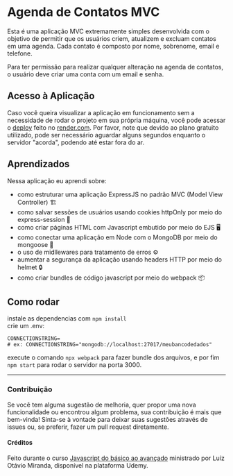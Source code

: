 # Agenda de Contatos MVC

Esta é uma aplicação MVC extremamente simples desenvolvida com o objetivo de permitir que os usuários criem, atualizem e excluam contatos em uma agenda. Cada contato é composto por nome, sobrenome, email e telefone.

Para ter permissão para realizar qualquer alteração na agenda de contatos, o usuário deve criar uma conta com um email e senha.

## Acesso à Aplicação

Caso você queira visualizar a aplicação em funcionamento sem a necessidade de rodar o projeto em sua própria máquina, você pode acessar o [deploy](https://agenda-deploy.onrender.com/) feito no [render.com](https://render.com). Por favor, note que devido ao plano gratuito utilizado, pode ser necessário aguardar alguns segundos enquanto o servidor "acorda", podendo até estar fora do ar.

## Aprendizados
Nessa aplicação eu aprendi sobre:
* como estruturar uma aplicação ExpressJS no padrão MVC (Model View Controller) 🏗️
* como salvar sessões de usuários usando cookies httpOnly por meio do express-session 🍪
* como criar páginas HTML com Javascript embutido por meio do EJS 🖥️
* como conectar uma aplicação em Node com o MongoDB por meio do mongoose 🌿
* o uso de midllewares para tratamento de erros ⚙️
* aumentar a segurança da aplicação usando headers HTTP por meio do helmet 🔒
* como criar bundles de código javascript por meio do webpack 📦

## Como rodar
instale as dependencias com ```npm install``` <br>
crie um .env:
```env 
CONNECTIONSTRING=
# ex: CONNECTIONSTRING="mongodb://localhost:27017/meubancodedados"
```

execute o comando ```npx webpack``` para fazer bundle dos arquivos, e por fim
```npm start``` para rodar o servidor na porta 3000. <br>
***
### Contribuição
Se você tem alguma sugestão de melhoria, quer propor uma nova funcionalidade ou encontrou algum problema, sua contribuição é mais que bem-vinda! Sinta-se à vontade para deixar suas sugestões através de issues ou, se preferir, fazer um pull request diretamente.

#### Créditos
Feito durante o curso [Javascript do básico ao avançado](https://www.udemy.com/course/curso-de-javascript-moderno-do-basico-ao-avancado/) ministrado por Luíz Otávio Miranda, disponível na plataforma Udemy.
